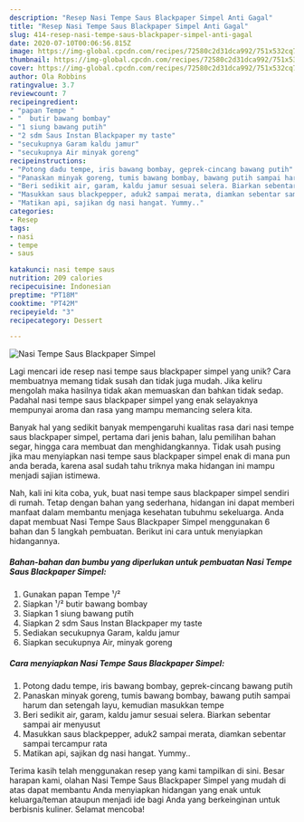 ```yaml
---
description: "Resep Nasi Tempe Saus Blackpaper Simpel Anti Gagal"
title: "Resep Nasi Tempe Saus Blackpaper Simpel Anti Gagal"
slug: 414-resep-nasi-tempe-saus-blackpaper-simpel-anti-gagal
date: 2020-07-10T00:06:56.815Z
image: https://img-global.cpcdn.com/recipes/72580c2d31dca992/751x532cq70/nasi-tempe-saus-blackpaper-simpel-foto-resep-utama.jpg
thumbnail: https://img-global.cpcdn.com/recipes/72580c2d31dca992/751x532cq70/nasi-tempe-saus-blackpaper-simpel-foto-resep-utama.jpg
cover: https://img-global.cpcdn.com/recipes/72580c2d31dca992/751x532cq70/nasi-tempe-saus-blackpaper-simpel-foto-resep-utama.jpg
author: Ola Robbins
ratingvalue: 3.7
reviewcount: 7
recipeingredient:
- "papan Tempe "
- "  butir bawang bombay"
- "1 siung bawang putih"
- "2 sdm Saus Instan Blackpaper my taste"
- "secukupnya Garam kaldu jamur"
- "secukupnya Air minyak goreng"
recipeinstructions:
- "Potong dadu tempe, iris bawang bombay, geprek-cincang bawang putih"
- "Panaskan minyak goreng, tumis bawang bombay, bawang putih sampai harum dan setengah layu, kemudian masukkan tempe"
- "Beri sedikit air, garam, kaldu jamur sesuai selera. Biarkan sebentar sampai air menyusut"
- "Masukkan saus blackpepper, aduk2 sampai merata, diamkan sebentar sampai tercampur rata"
- "Matikan api, sajikan dg nasi hangat. Yummy.."
categories:
- Resep
tags:
- nasi
- tempe
- saus

katakunci: nasi tempe saus 
nutrition: 209 calories
recipecuisine: Indonesian
preptime: "PT18M"
cooktime: "PT42M"
recipeyield: "3"
recipecategory: Dessert

---
```



![Nasi Tempe Saus Blackpaper Simpel](https://img-global.cpcdn.com/recipes/72580c2d31dca992/751x532cq70/nasi-tempe-saus-blackpaper-simpel-foto-resep-utama.jpg)

Lagi mencari ide resep nasi tempe saus blackpaper simpel yang unik? Cara membuatnya memang tidak susah dan tidak juga mudah. Jika keliru mengolah maka hasilnya tidak akan memuaskan dan bahkan tidak sedap. Padahal nasi tempe saus blackpaper simpel yang enak selayaknya mempunyai aroma dan rasa yang mampu memancing selera kita.

Banyak hal yang sedikit banyak mempengaruhi kualitas rasa dari nasi tempe saus blackpaper simpel, pertama dari jenis bahan, lalu pemilihan bahan segar, hingga cara membuat dan menghidangkannya. Tidak usah pusing jika mau menyiapkan nasi tempe saus blackpaper simpel enak di mana pun anda berada, karena asal sudah tahu triknya maka hidangan ini mampu menjadi sajian istimewa.




Nah, kali ini kita coba, yuk, buat nasi tempe saus blackpaper simpel sendiri di rumah. Tetap dengan bahan yang sederhana, hidangan ini dapat memberi manfaat dalam membantu menjaga kesehatan tubuhmu sekeluarga. Anda dapat membuat Nasi Tempe Saus Blackpaper Simpel menggunakan 6 bahan dan 5 langkah pembuatan. Berikut ini cara untuk menyiapkan hidangannya.

<!--inarticleads1-->

##### Bahan-bahan dan bumbu yang diperlukan untuk pembuatan Nasi Tempe Saus Blackpaper Simpel:

1. Gunakan papan Tempe ¹/²
1. Siapkan  ¹/² butir bawang bombay
1. Siapkan 1 siung bawang putih
1. Siapkan 2 sdm Saus Instan Blackpaper my taste
1. Sediakan secukupnya Garam, kaldu jamur
1. Siapkan secukupnya Air, minyak goreng




<!--inarticleads2-->

##### Cara menyiapkan Nasi Tempe Saus Blackpaper Simpel:

1. Potong dadu tempe, iris bawang bombay, geprek-cincang bawang putih
1. Panaskan minyak goreng, tumis bawang bombay, bawang putih sampai harum dan setengah layu, kemudian masukkan tempe
1. Beri sedikit air, garam, kaldu jamur sesuai selera. Biarkan sebentar sampai air menyusut
1. Masukkan saus blackpepper, aduk2 sampai merata, diamkan sebentar sampai tercampur rata
1. Matikan api, sajikan dg nasi hangat. Yummy..




Terima kasih telah menggunakan resep yang kami tampilkan di sini. Besar harapan kami, olahan Nasi Tempe Saus Blackpaper Simpel yang mudah di atas dapat membantu Anda menyiapkan hidangan yang enak untuk keluarga/teman ataupun menjadi ide bagi Anda yang berkeinginan untuk berbisnis kuliner. Selamat mencoba!
